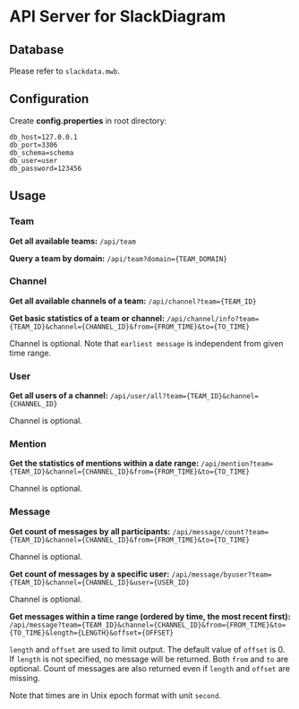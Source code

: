 # API Server for SlackDiagram
## Database
Please refer to `slackdata.mwb`.
## Configuration
Create **config.properties** in root directory:
```properties
db_host=127.0.0.1
db_port=3306
db_schema=schema
db_user=user
db_password=123456
```
## Usage
### Team
**Get all available teams:**
`/api/team`

**Query a team by domain:**
`/api/team?domain={TEAM_DOMAIN}`

### Channel
**Get all available channels of a team:**
`/api/channel?team={TEAM_ID}`

**Get basic statistics of a team or channel:**
`/api/channel/info?team={TEAM_ID}&channel={CHANNEL_ID}&from={FROM_TIME}&to={TO_TIME}`

Channel is optional.
Note that `earliest message` is independent from given time range.

### User
**Get all users of a channel:**
`/api/user/all?team={TEAM_ID}&channel={CHANNEL_ID}`

Channel is optional.

### Mention
**Get the statistics of mentions within a date range:**
`/api/mention?team={TEAM_ID}&channel={CHANNEL_ID}&from={FROM_TIME}&to={TO_TIME}`

Channel is optional.

### Message
**Get count of messages by all participants:**
`/api/message/count?team={TEAM_ID}&channel={CHANNEL_ID}&from={FROM_TIME}&to={TO_TIME}`

Channel is optional.

**Get count of messages by a specific user:**
`/api/message/byuser?team={TEAM_ID}&channel={CHANNEL_ID}&user={USER_ID}`

Channel is optional.

**Get messages within a time range (ordered by time, the most recent first):**
`/api/message?team={TEAM_ID}&channel={CHANNEL_ID}&from={FROM_TIME}&to={TO_TIME}&length={LENGTH}&offset={OFFSET}`

`length` and `offset` are used to limit output.
The default value of `offset` is 0.
If `length` is not specified, no message will be returned.
Both `from` and `to` are optional.
Count of messages are also returned even if `length` and `offset` are missing.

Note that times are in Unix epoch format with unit `second`.